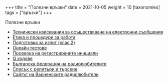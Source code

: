 +++
title = "Полезни връзки"
date = 2021-10-05
weight = 10
[taxonomies]
tags = ["връзки"]
+++

Полезни връзки

 - [Технически изисквания за осъществяване на електронни съобщения](https://crc.bg/files/techicheski_iziskvania_radiolub_2019-01-18_30.01.2019.pdf)
 - [Етика и процедури за работа](https://varnahamradio.com/wp-content/uploads/2016/12/3th_Operating_Procedure_Bulgarian_July.2010.pdf)
 - [Подготовка за изпит (клас 2)](https://crc.bg/bg/rubriki/144/radiolubitelski-klas-2)
 - [Онлайн тестове](http://testove.repeaters.bg/exam)
 - [Проверка на регистрираните инициали](http://crc.bg:8080/ords/f?p=923:1666:3912971223959038)
 - [Q кодове](https://www.itu.int/rec/R-REC-M.1172-0-199510-I/en)
 - [Българска федерация на радиолюбителите](http://bfra.bg/)
 - [Списък с репитъри и търсене](http://www.repeaters.bg/)
 - [Сайтът на Варненските радиолюбители](https://varnahamradio.com/)
